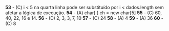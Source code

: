 **53** - (C) i < 5 na quarta linha pode ser substituído por i < dados.length sem afetar a lógica de execução.
**54** - (A) char[ ] ch = new char[5]
**55** - (C) 60, 40, 22, 16 e 14.
**56** - (D) 2, 3, 3, 7, 10
**57** - (C) 24
**58** - (A) 4
**59** - (A) 36
**60** - (C) 8
